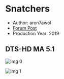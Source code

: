 # Snatchers

* Author: aron7awol
* [Forum Post](https://www.avsforum.com/threads/bass-eq-for-filtered-movies.2995212/post-59257566)
* Production Year: 2019

## DTS-HD MA 5.1

![img 0](https://i.imgur.com/0H0r80R.jpg)

![img 1](https://i.imgur.com/AzaLpZf.png)

